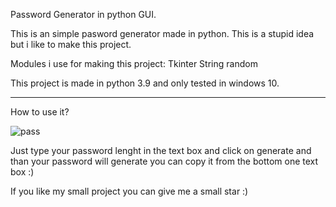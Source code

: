 Password Generator in python GUI. 

This is an simple pasword generator made in python.
This is a stupid idea but i like to make this project.

Modules i use for making this project:
  Tkinter
  String
  random
  
  
  This project is made in python 3.9
  and only tested in windows 10. 
  
  ------------------------------------------------------------------------------------------
  
 
How to use it?

![pass](https://user-images.githubusercontent.com/70189521/107028578-99d10380-6762-11eb-8bce-ae730a4e5862.png)

Just type your password lenght in the text box and click on generate and than your password will generate you can copy it from the bottom one text box :)

If you like my small project you can give me a small star :)
